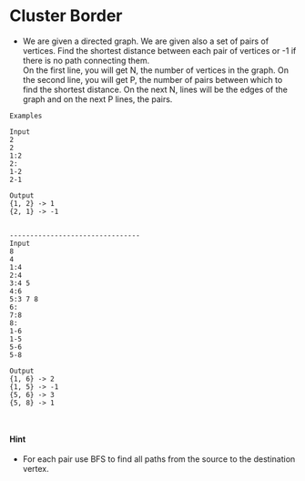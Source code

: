 # Cluster Border
* We are given a directed graph. We are given also a set of pairs of vertices. Find the shortest distance between each pair of vertices or -1 if there is no path connecting them.  
  On the first line, you will get N, the number of vertices in the graph. On the second line, you will get P, the number of pairs between which to find the shortest distance.
  On the next N, lines will be the edges of the graph and on the next P lines, the pairs.
``` 
Examples

Input
2
2
1:2
2:
1-2
2-1

Output
{1, 2} -> 1
{2, 1} -> -1


--------------------------------
Input
8
4
1:4
2:4
3:4 5
4:6
5:3 7 8
6:
7:8
8:
1-6
1-5
5-6
5-8

Output
{1, 6} -> 2
{1, 5} -> -1
{5, 6} -> 3
{5, 8} -> 1

    
```
#### Hint
* For each pair use BFS to find all paths from the source to the destination vertex.